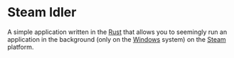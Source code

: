 # Steam Idler

A simple application written in the [Rust](https://www.rust-lang.org) that
allows you to seemingly run an application in the background (only on the
[Windows](https://wikipedia.org/wiki/Microsoft_Windows) system) on the
[Steam](https://store.steampowered.com) platform.